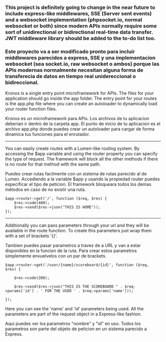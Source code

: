 

<h3>
    This project is definitely going to change in the near future to include express-like middlewares, SSE (Server sent events) and a websocket implementation (phpsocket.io, normal websocket or both) since modern APIs normally require some sort of unidirectional or bidirectional real-time data transfer. JWT middleware library should be added to the to-do list too.
</h3>

<h3>
    Este proyecto va a ser modificado pronto para incluir middlewares parecidos a express, SSE y una implementacion websocket (sea socket.io, raw websocket o ambos) porque las     APIs modernas normalmente necesitan alguna forma de transferecia de datos en tiempo real unidereccional o bidireccional.
</h3>


Kronos is a single entry point microframework for APIs.
The files for your application should go inside the app folder.
The entry point for your routes is the app.php file where you can create an autoloader to dynamically load your router function files.

Kronos es un microframework para APis.
Los archivos de tu aplicacion deberian ir dentro de la carpeta app.
El punto de inicio de tu aplicacion es el archivo app.php donde puedes crear un autoloader para cargar de forma dinamica tus funciones para el enrutador.

------------------------------------------------------------------------------------------------------------------------------------------------------

You can easily create routes with a Lumen-like routing system.
By accessing the $app variable and using the router property you can specify the type of request.
The framework will block all the other methods if there is no route for that method with the same path. 

Puedes crear rutas facilmente con un sistema de rutas parecido al de Lumen.
Accediendo a la variable $app y usando la propiedad router puedes especificar el tipo de peticion.
El framework bloqueara todos los demas métodos en caso de no existir una ruta.

    $app->router->get('/', function ($req, $res) {
        $res->code(400);
        $res->send($res->json("THIS IS HOME"));
    }); 


----------------------------------------------------------------------------------------------------------------------------------------------------

Additionally you can pass parameters through your url and they will be available in the route function.
To create this parameters just wrap them with a set of brackets '{}'.

Tambien puedes pasar parametros a travez de a URL y van a estar disponibles en la funcion de la ruta.
Para crear estos parametros simplemente envuelvelos con un par de brackets.


    $app->router->get('/user/{name}/scoreboard/{id}', function ($req, $res) {
        
        $res->code(200);
        
        $res->send($res->json("THIS IS THE SCOREBOARD " . $req->params['id'] . ' FOR THE USER ' . $req->params['name']));
    
    });


Here you can see the 'name' and 'id' parameters being used.
All the parameters are part of the request object in a Express-like fashion.

Aqui puedes ver los parametros "nombre" y "id" en uso.
Todos los parametros son parte del objeto de peticion en un sistema parecido a Express.

